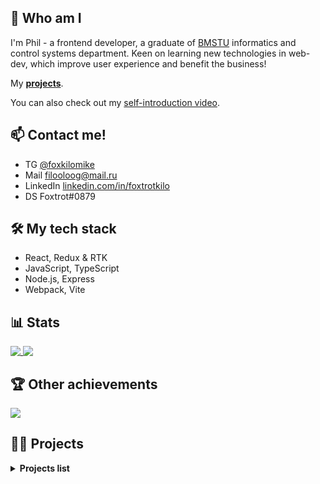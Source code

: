 ## :bow: Who am I
I'm Phil - a frontend developer, a graduate of [BMSTU](https://www.bmstu.ru/) informatics and control systems department. Keen on learning new technologies in web-dev, which improve user experience and benefit the business!

My **[projects](#trophy-other-achievements)**.

You can also check out my [self-introduction video](https://www.youtube.com/watch?v=mdsK340TMpw).

## :mailbox: Contact me!
- TG [@foxkilomike](https://t.me/foxkilomike)
- Mail <a href="mailto:filooloog@mail.ru">filooloog@mail.ru</a>
- LinkedIn [linkedin.com/in/foxtrotkilo](https://www.linkedin.com/in/foxtrotkilo)
- DS Foxtrot#0879

## 🛠 My tech stack
- React, Redux & RTK
- JavaScript, TypeScript
- Node.js, Express
- Webpack, Vite

## :bar_chart: Stats

<a href="https://github.com/anuraghazra/github-readme-stats">
  <img align="top" src="https://github-readme-stats-yca3.vercel.app/api?username=foxtrotkilomike&show_icons=true&hide_rank=true&hide=stars&count_private=true&theme=flag-india&bg_color=00000000" />
</a>
<a href="https://github.com/anuraghazra/github-readme-stats">
  <img align="top" src="https://github-readme-stats-yca3.vercel.app/api/top-langs/?username=foxtrotkilomike&layout=compact&theme=flag-india&bg_color=00000000" />
</a>

## :trophy: Other achievements
<a href="https://www.codewars.com/users/foxtrotkilomike">
  <img src="https://www.codewars.com/users/foxtrotkilomike/badges/small">
</a>

## 👨‍💻 Projects

<details>
<summary><b>Projects list</b></summary>

## Project Management App

An application which helps a team of developers to track project's tasks.

- [Repository](https://github.com/foxtrotkilomike/project-management-app)
- [Deploy](https://dashing-phoenix-851f28.netlify.app/)

<br>
<img width="571" alt="image" src="https://user-images.githubusercontent.com/83244224/206625049-5e03731f-3fa1-431a-8d0b-726ea0e61f8d.png">

### Tech stack
- React
- TypeScript
- React Router
- React Bootstrap, SASS
- React Hook Form
- React Beautiful DnD
- Vite

### Features
- boards display in a grid with a board preview
    - accessible confirmation modal window on creation, editing, and deletion of a board, a column, a task
- drag & drop for tasks reordering, moving to other columns, and columns reordering
- user registration, authentication & authorization
- editing & deletion of a user profile
- accessible log-in forms with validation
- routes protection
- redirects to the Main page on log-in, or when a user's token expires, or when a user is logged in and tries to reach the log-in form
- a column with a scrollbar in case of tasks overflow
- a header with a changing set of buttons:
    - "Sign up" & "Sign in" for unregistered users,
    - "Create board", "Edit Profile", "Main page", and "Sign out" for logged-in users
- custom 404 page
- custom scrollbars
- user-friendly toast notifications
- adaptive & responsive layout, burger menu


## RS Recipes

A recipe portal, a clone of [allrecipes.com](https://www.allrecipes.com/). 

- [Repository](https://github.com/kravchuk-st/rs-clone)
- [Deploy](https://kravchuk-st.github.io/rs-clone/)
<br>
<img width="571" alt="image" src="https://user-images.githubusercontent.com/83244224/214542353-cdb2b192-642e-46e2-bd34-24dcfa6ee6d7.png">

### Tech stack
#### Frontend
- TypeScript
- noUiSlider, SwiperJS
- SASS
- Webpack

#### Backend
- NodeJS (Express JS) + MongoDB (mongoose)
- [open API](https://github.com/public-apis/public-apis) + [Recipes API](https://spoonacular.com/food-api) is used as a data source

### Features
#### Frontend
- user registration, authentication & authorization, a user session is saved; forms with validation
- the main page contains quick access blocks to recipes categories
- the recipes page has dozens of filters, several sorting options, and a search bar to find suitable recipes
- recipes constructor shows relevant recipes, which can be cooked with the ingredients you have
- article page has relevant recipes at the end of the page
- add recipe and article to favorite or save for later by clicking on a bookmark or a heart icon - *for registered users*
- watch (and modify) saved and favorite articles and recipes, as well as products and a shopping list on the user profile page
- adaptive & responsive layout, burger menu

#### Backend
- implemented REST API with GET/POST requests handling
- API documentation is implemented (using openAPI 3.0)
- implemented MVC pattern (DB entities are divided to model, router, service)
- user registration, authentication & authorization with JWT tokens + cookies
- configured CORS settings and correct error handling, implemented custom error object and custom error messages, grouped in configs

## Virtual keyboard
	
A virtual keyboard, which represents physical keys pressing and can be used to type via the UI.

- [Repository](https://github.com/foxtrotkilomike/virtual-keyboard)
- [Deploy](https://foxtrotkilomike.github.io/virtual-keyboard/)
<br>
<img width="571" alt="image" src="https://user-images.githubusercontent.com/83244224/167428508-0fdb6745-9cdd-4775-87d6-5e1a1d4e914c.png">

### Tech stack
- vanilla JavaScript bundled with Webpack

### Features
- keys highlighting while pressing physical buttons
- text navigation using arrow keys
- clearing the text field on pressing a cross icon
- expanding text field within certain limits
- layout changes on language change and on special keys press (CapsLock, Shift...)
- responsive design
- *an easter egg on pressing `Win` key*
	
## Pet shelter

A two-page site of pets' shelter.
	
- [Repository](https://github.com/foxtrotkilomike/Pet-haven)
- [Deploy](https://foxtrotkilomike.github.io/Pet-haven/)
<br>
<img width="571" alt="image" src="https://user-images.githubusercontent.com/83244224/214547537-24e078f7-1e0e-493f-8078-626f0074131d.png">

### Tech stack
- JavaScript
- SASS

### Features
- a burger menu
- a custom slider
- a custom pagination
- an adaptive design
- interactive elements with hover effects
- a smooth scroll
	
## Cars asynchronous race game
A task to practice asynchronous requests for cars' race and detecting winners.

- [Repository](https://github.com/foxtrotkilomike/async-race)
- [Deploy](https://rolling-scopes-school.github.io/foxtrotkilomike-JSFE2022Q1/async-race/) (**Note**: to be able to watch working version ones need to start up a local server with cars data. The code and instructions can be found **[here](https://github.com/mikhama/async-race-api).**)
<br>
<br>
<img width="571" alt="image" src="https://user-images.githubusercontent.com/83244224/184881481-89593f9b-1d40-45a4-ba07-0116957b21b4.png">

### Tech stack
- TypeScript, bundled with Webpack
- SASS

### Features
- cars generation & updating with a name and a color, also a random generation of 100 cars to start the app quickly from scratch
- starting/stopping & position reset for all the cars on the current page (implemented via `fetch` requests)
- starting/stopping a particular car
- a car stops if an HTTP 500 status code is returned
- a winner detection
- a pagination
- the winners page gets updated via an HTTP query
	
## Online keyboard store

An online store with filtering, sorting, and searching for keyboards.
	
- [Repository](https://github.com/foxtrotkilomike/keyboard-store)
- [Deploy](https://rolling-scopes-school.github.io/foxtrotkilomike-JSFE2022Q1/online-store/)
<br>
<img width="571" alt="image" src="https://user-images.githubusercontent.com/83244224/179624000-93d8095e-dcec-46f1-98ce-e385766fbc73.png">

### Tech stack
- TypeScript bundled with Webpack
- SASS
- Jest

### Features
- goods filtering by multiple criteria
- goods sorting and search
- dynamic cards generation
- adding of goods to the cart
- adaptive design
	
## JS mini projects

- [Repository](https://github.com/foxtrotkilomike/JS-mini-projects)
<img width="571" alt="image" src="https://user-images.githubusercontent.com/83244224/192508435-06db58de-fa6d-41c4-9f48-5b4187be63b3.png">
<br>
<br>
	
4 mini-projects in JavaScript:
1. [A photographer's landing page](https://foxtrotkilomike.github.io/JS-mini-projects/portfolio/)
2. [An audio player](https://foxtrotkilomike.github.io/JS-mini-projects/audio-player/) (media usage in a browser)
3. [Images gallery](https://foxtrotkilomike.github.io/JS-mini-projects/image-galery/) (a work with an API)
4. [A browser game](https://foxtrotkilomike.github.io/JS-mini-projects/random-game/) (a runner game with JavaScript)\
	

#### More projects could be found in my 👉 [github respositories](https://github.com/foxtrotkilomike?tab=repositories)
</details>

<!--
**foxtrotkilomike/foxtrotkilomike** is a ✨ _special_ ✨ repository because its `README.md` (this file) appears on your GitHub profile.

Here are some ideas to get you started:

- 🔭 I’m currently working on ...
- 🌱 I’m currently learning ...
- 👯 I’m looking to collaborate on ...
- 🤔 I’m looking for help with ...
- 💬 Ask me about ...
- 📫 How to reach me: ...
- 😄 Pronouns: ...
- ⚡ Fun fact: ...
-->
